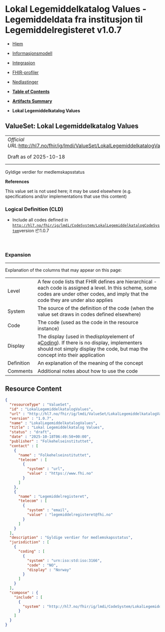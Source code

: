 # Lokal Legemiddelkatalog Values - Legemiddeldata fra institusjon til Legemiddelregisteret v1.0.7

*  [Hjem](index.md) 
*  [Informasjonsmodell](informasjonsmodell.md) 
*  [Integrasjon](integrasjon.md) 
*  [FHIR-profiler](profiler.md) 
*  [Nedlastinger](nedlastinger.md) 

* [**Table of Contents**](toc.md)
* [**Artifacts Summary**](artifacts.md)
* **Lokal Legemiddelkatalog Values**

## ValueSet: Lokal Legemiddelkatalog Values 

| | |
| :--- | :--- |
| *Official URL*:http://hl7.no/fhir/ig/lmdi/ValueSet/LokalLegemiddelkatalogValues** | *Version*:1.0.7** |
| Draft as of 2025-10-18 | *Computable Name*:LokalLegemiddelkatalogValues |

 
Gyldige verdier for medlemskapsstatus 

 **References** 

This value set is not used here; it may be used elsewhere (e.g. specifications and/or implementations that use this content)

### Logical Definition (CLD)

* Include all codes defined in [`http://hl7.no/fhir/ig/lmdi/CodeSystem/LokalLegemiddelkatalogCodeSystem`](CodeSystem-LokalLegemiddelkatalogCodeSystem.md)version 📦1.0.7

 

### Expansion

-------

 Explanation of the columns that may appear on this page: 

| | |
| :--- | :--- |
| Level | A few code lists that FHIR defines are hierarchical - each code is assigned a level. In this scheme, some codes are under other codes, and imply that the code they are under also applies |
| System | The source of the definition of the code (when the value set draws in codes defined elsewhere) |
| Code | The code (used as the code in the resource instance) |
| Display | The display (used in the*display*element of a[Coding](http://hl7.org/fhir/R4/datatypes.html#Coding)). If there is no display, implementers should not simply display the code, but map the concept into their application |
| Definition | An explanation of the meaning of the concept |
| Comments | Additional notes about how to use the code |



## Resource Content

```json
{
  "resourceType" : "ValueSet",
  "id" : "LokalLegemiddelkatalogValues",
  "url" : "http://hl7.no/fhir/ig/lmdi/ValueSet/LokalLegemiddelkatalogValues",
  "version" : "1.0.7",
  "name" : "LokalLegemiddelkatalogValues",
  "title" : "Lokal Legemiddelkatalog Values",
  "status" : "draft",
  "date" : "2025-10-18T06:49:50+00:00",
  "publisher" : "Folkehelseinstituttet",
  "contact" : [
    {
      "name" : "Folkehelseinstituttet",
      "telecom" : [
        {
          "system" : "url",
          "value" : "https://www.fhi.no"
        }
      ]
    },
    {
      "name" : "Legemiddelregisteret",
      "telecom" : [
        {
          "system" : "email",
          "value" : "legemiddelregisteret@fhi.no"
        }
      ]
    }
  ],
  "description" : "Gyldige verdier for medlemskapsstatus",
  "jurisdiction" : [
    {
      "coding" : [
        {
          "system" : "urn:iso:std:iso:3166",
          "code" : "NO",
          "display" : "Norway"
        }
      ]
    }
  ],
  "compose" : {
    "include" : [
      {
        "system" : "http://hl7.no/fhir/ig/lmdi/CodeSystem/LokalLegemiddelkatalogCodeSystem"
      }
    ]
  }
}

```
